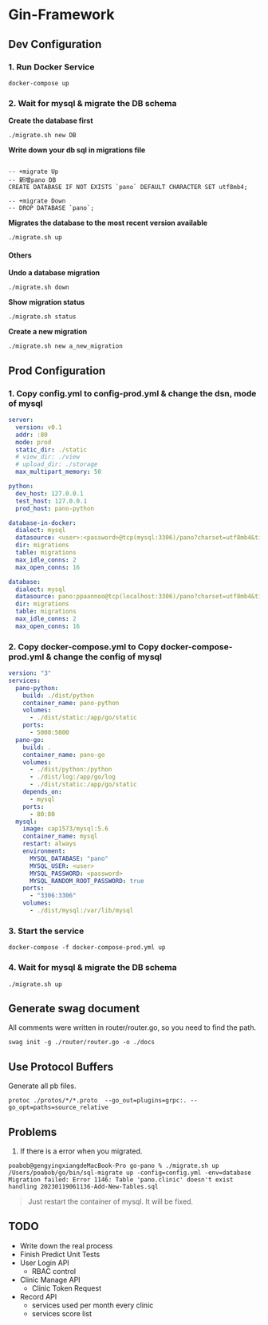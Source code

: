 # Gin-Framework


## Dev Configuration

### 1. Run Docker Service

```
docker-compose up
```

### 2. Wait for mysql & migrate the DB schema

**Create the database first**

```
./migrate.sh new DB
```

**Write down your db sql in migrations file**

```

-- +migrate Up
-- 新增pano DB
CREATE DATABASE IF NOT EXISTS `pano` DEFAULT CHARACTER SET utf8mb4;

-- +migrate Down
-- DROP DATABASE `pano`;

```

**Migrates the database to the most recent version available**

```
./migrate.sh up
```

#### Others 

**Undo a database migration**

```
./migrate.sh down
```

**Show migration status**

```
./migrate.sh status
```

**Create a new migration**

```
./migrate.sh new a_new_migration
```



## Prod Configuration

### 1. Copy config.yml to config-prod.yml & change the dsn, mode of mysql

```yml
server:
  version: v0.1
  addr: :80
  mode: prod
  static_dir: ./static
  # view_dir: ./view
  # upload_dir: ./storage
  max_multipart_memory: 50

python:
  dev_host: 127.0.0.1
  test_host: 127.0.0.1
  prod_host: pano-python

database-in-docker:
  dialect: mysql
  datasource: <user>:<password>@tcp(mysql:3306)/pano?charset=utf8mb4&timeout=10s&parseTime=True
  dir: migrations
  table: migrations
  max_idle_conns: 2
  max_open_conns: 16

database:
  dialect: mysql
  datasource: pano:ppaannoo@tcp(localhost:3306)/pano?charset=utf8mb4&timeout=10s&parseTime=True
  dir: migrations
  table: migrations
  max_idle_conns: 2
  max_open_conns: 16
```


### 2. Copy docker-compose.yml to Copy docker-compose-prod.yml & change the config of mysql

```yml
version: "3"
services:
  pano-python:
    build: ./dist/python
    container_name: pano-python
    volumes:
      - ./dist/static:/app/go/static
    ports:
      - 5000:5000
  pano-go:
    build: .
    container_name: pano-go
    volumes:
      - ./dist/python:/python
      - ./dist/log:/app/go/log
      - ./dist/static:/app/go/static
    depends_on:
      - mysql
    ports:
      - 80:80
  mysql:
    image: cap1573/mysql:5.6
    container_name: mysql
    restart: always
    environment:
      MYSQL_DATABASE: "pano"
      MYSQL_USER: <user>
      MYSQL_PASSWORD: <password>
      MYSQL_RANDOM_ROOT_PASSWORD: true
    ports:
      - "3306:3306"
    volumes:
      - ./dist/mysql:/var/lib/mysql

```

### 3. Start the service

```
docker-compose -f docker-compose-prod.yml up
```

### 4. Wait for mysql & migrate the DB schema

```
./migrate.sh up
```

## Generate swag document

All comments were written in router/router.go, so you need to find the path.

```
swag init -g ./router/router.go -o ./docs
```

## Use Protocol Buffers

Generate all pb files.

```
protoc ./protos/*/*.proto  --go_out=plugins=grpc:. --go_opt=paths=source_relative
```

## Problems

1. If there is a error when you migrated.
```
poabob@gengyingxiangdeMacBook-Pro go-pano % ./migrate.sh up    
/Users/poabob/go/bin/sql-migrate up -config=config.yml -env=database
Migration failed: Error 1146: Table 'pano.clinic' doesn't exist handling 20230119061136-Add-New-Tables.sql
```
> Just restart the container of mysql. It will be fixed.

## TODO

- Write down the real process
- Finish Predict Unit Tests
- User Login API
  - RBAC control
- Clinic Manage API
  - Clinic Token Request
- Record API
  - services used per month every clinic
  - services score list